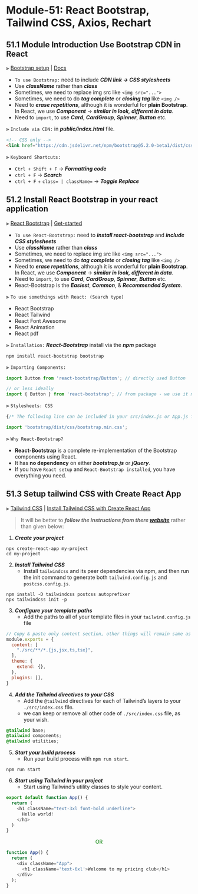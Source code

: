 # Module-51: React Bootstrap, Tailwind CSS, Axios, Rechart

## 51.1 Module Introduction Use Bootstrap CDN in React

⫸ [Bootstrap setup](https://getbootstrap.com/ "Bootstrap Website | Include via CDN") | [Docs](https://getbootstrap.com/docs/5.2/getting-started/introduction/ "Bootstrap Website | Introduction to use of Bootstrap - Use Buttons, Cards etc.")
- `To use Bootstrap:` need to include ___CDN link → CSS stylesheets___
- Use ___className___ rather than ___class___
- Sometimes, we need to replace img src like `<img src="...">`
- Sometimes, we need to do ___tag complete___ or ___closing tag___ like `<img />`
- Need to ___erase repetitions___, although it is wonderful for __plain Bootstrap__. In React, we use ___Component___ → ___similar in look, different in data___.
- Need to `import`, to use ___Card___, ___CardGroup___, ___Spinner___, ___Button___ etc.

⫸ `Include via CDN:` in ___public/index.html___ file.
``` HTML
<!-- CSS only -->
<link href="https://cdn.jsdelivr.net/npm/bootstrap@5.2.0-beta1/dist/css/bootstrap.min.css" rel="stylesheet" integrity="sha384-0evHe/X+R7YkIZDRvuzKMRqM+OrBnVFBL6DOitfPri4tjfHxaWutUpFmBp4vmVor" crossorigin="anonymous">
```

⫸ `Keyboard Shortcuts:`
- `Ctrl + Shift + F` → ___Formatting code___
- `ctrl + F` → ___Search___
- `ctrl + F` + `class= | className=` → ___Toggle Replace___

## 51.2 Install React Bootstrap in your react application

⫸ [React Bootstrap](https://react-bootstrap.github.io/ "React-Bootstrap Website | The most popular front-end framework Rebuilt for React - Get started | (Easiest, Common, & Recommended System)") | [Get-started](https://react-bootstrap.github.io/getting-started/introduction "React-Bootstrap Website | Get started - Introduction: Use Buttons, Spinners, and Cards etc.")
- `To use React-Bootstrap:` need to ___install react-bootstrap___ and ___include CSS stylesheets___
- Use ___className___ rather than ___class___
- Sometimes, we need to replace img src like `<img src="...">`
- Sometimes, we need to do ___tag complete___ or ___closing tag___ like `<img />`
- Need to ___erase repetitions___, although it is wonderful for __plain Bootstrap__. In React, we use ___Component___ → ___similar in look, different in data___.
- Need to `import`, to use ___Card___, ___CardGroup___, ___Spinner___, ___Button___ etc.
- React-Bootstrap is the ___Easiest___, ___Common___, & ___Recommended System___.
  
⫸ `To use somethings with React: (Search type)`
- React Bootstrap
- React Tailwind
- React Font Awesome
- React Animation
- React pdf

⫸ `Installation:` ___React-Bootstrap___ install via the ___npm___ package

``` terminal
npm install react-bootstrap bootstrap
```

⫸ `Importing Components:`

``` JavaScript
import Button from 'react-bootstrap/Button'; // directly used Button

// or less ideally
import { Button } from 'react-bootstrap'; // from package - we use it mostly.
```

⫸ `Stylesheets: CSS`

``` JavaScript
{/* The following line can be included in your src/index.js or App.js file*/}

import 'bootstrap/dist/css/bootstrap.min.css';
```

⫸ `Why React-Bootstrap?`
- __React-Bootstrap__ is a complete re-implementation of the Bootstrap components using React. 
- It has __no dependency__ on either ___bootstrap.js___ or ___jQuery___. 
- If you have `React setup` and `React-Bootstrap installed`, you have everything you need.

## 51.3 Setup tailwind CSS with Create React App

⫸ [Tailwind CSS](https://tailwindcss.com/docs/installation/framework-guides "Tailwind CSS | Installation: Framework Guides - Create React App") | [Install Tailwind CSS with Create React App](https://tailwindcss.com/docs/guides/create-react-app "That time we use Framework, not CDN")

> It will be better to ___follow the instructions from there [website](https://tailwindcss.com/docs/guides/create-react-app "Install Tailwind CSS with Create React App | Recommended")___ rather than given below:

1. ___Create your project___

``` Terminal
npx create-react-app my-project
cd my-project
```

2. ___Install Tailwind CSS___
   - Install `tailwindcss` and its peer dependencies via npm, and then run the init command to generate both `tailwind.config.js` and `postcss.config.js`.

``` Terminal
npm install -D tailwindcss postcss autoprefixer
npx tailwindcss init -p
```

3. ___Configure your template paths___
   - Add the paths to all of your template files in your `tailwind.config.js` file

``` JavaScript
// Copy & paste only content section, other things will remain same as given.
module.exports = {
  content: [
    "./src/**/*.{js,jsx,ts,tsx}",
  ],
  theme: {
    extend: {},
  },
  plugins: [],
}
```

4. ___Add the Tailwind directives to your CSS___
   - Add the `@tailwind` directives for each of Tailwind’s layers to your `./src/index.css` file.
   - we can keep or remove all other code of `./src/index.css` file, as your wish.

``` CSS
@tailwind base;
@tailwind components;
@tailwind utilities;
```

5. ___Start your build process___
   - Run your build process with `npm run start`.

``` Terminal
npm run start
```

6. ___Start using Tailwind in your project___
   - Start using Tailwind’s utility classes to style your content.

``` JavaScript
export default function App() {
  return (
    <h1 className="text-3xl font-bold underline">
      Hello world!
    </h1>
  )
}
```

<center style="color:green">OR</center>

``` JavaScript
function App() {
  return (
    <div className="App">
      <h1 className='text-6xl'>Welcome to my pricing club</h1>
    </div>
  );
}
```


